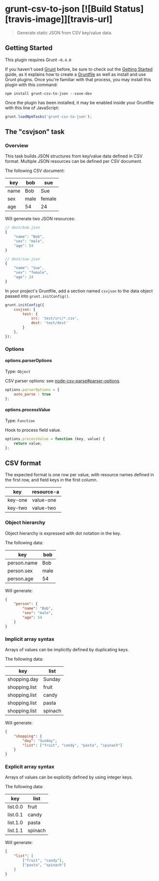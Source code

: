 # grunt-csv-to-json [![Build Status][travis-image]][travis-url]

> Generate static JSON from CSV key/value data.


## Getting Started
This plugin requires Grunt `~0.4.0`

If you haven't used [Grunt](http://gruntjs.com/) before, be sure to check out the [Getting Started](http://gruntjs.com/getting-started) guide, as it explains how to create a [Gruntfile](http://gruntjs.com/sample-gruntfile) as well as install and use Grunt plugins. Once you're familiar with that process, you may install this plugin with this command:

```shell
npm install grunt-csv-to-json --save-dev
```

Once the plugin has been installed, it may be enabled inside your Gruntfile with this line of JavaScript:

```js
grunt.loadNpmTasks('grunt-csv-to-json');
```


## The "csvjson" task

### Overview

This task builds JSON structures from key/value data defined in CSV format.
Multiple JSON resources can be defined per CSV document.

The following CSV document:

| key  | bob   | sue    |
| ---- | ----- | ------ |
| name | Bob   | Sue    |
| sex  | male  | female |
| age  | 54    | 24     |

Will generate two JSON resources:

```js
// dest/bob.json
{
	"name": "Bob",
	"sex": "male",
	"age": 54
}

// dest/sue.json
{
	"name": "Sue",
	"sex": "female",
	"age": 24
}
```

In your project's Gruntfile, add a section named `csvjson` to the data object passed into `grunt.initConfig()`.

```js
grunt.initConfig({
	csvjson: {
		test: {
			src: 'test/src/*.csv',
			dest: 'test/dest'
		}
	},
});
```


### Options

#### options.parserOptions
Type: `Object`

CSV parser options: see [node-csv-parse#parser-options](https://github.com/wdavidw/node-csv-parse#parser-options).

```js
options.parserOptions = {
	auto_parse : true
};
```


#### options.processValue
Type: `Function`

Hook to process field value.

```js
options.processValue = function (key, value) {
	return value;
};
```


## CSV format

The expected format is one row per value, with resource names defined in the first row,
and field keys in the first column.

| key     | resource-a |
| ------- | ---------- |
| key-one | value-one  |
| key-two | value-two  |


### Object hierarchy

Object hierarchy is expressed with dot notation in the key.

The following data:

| key         | bob   |
| ----------- | ----- |
| person.name | Bob   |
| person.sex  | male  |
| person.age  | 54    |

Will generate:

```json
{
	"person": {
		"name": "Bob",
		"sex": "male",
		"age": 54
	}
}
```


### Implicit array syntax

Arrays of values can be implicitly defined by duplicating keys.

The following data:

| key           | list    |
| ------------- | ------- |
| shopping.day  | Sunday  |
| shopping.list | fruit   |
| shopping.list | candy   |
| shopping.list | pasta   |
| shopping.list | spinach |

Will generate:

```json
{
	"shopping": {
		"day": "Sunday",
		"list": ["fruit", "candy", "pasta", "spinach"]
	}
}
```


### Explicit array syntax

Arrays of values can be explicitly defined by using integer keys.

The following data:

| key       | list    |
| --------- | ------- |
| list.0.0  | fruit   |
| list.0.1  | candy   |
| list.1.0  | pasta   |
| list.1.1  | spinach |

Will generate:

```json
{
	"list": [
		["fruit", "candy"],
		["pasta", "spinach"]
	]
}
```